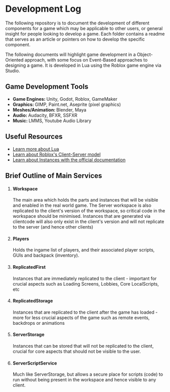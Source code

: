 <h1> Development Log </h1>

The following repository is to document the development of different components for a game which may be applicable to other users, or general insight for people looking to develop a game. Each folder contains a readme that serves as an article or pointers on how to develop the specific component.

The following documents will highlight game development in a Object-Oriented approach, with some focus on Event-Based approaches to designing a game. It is developed in Lua using the Roblox game engine via Studio.

<h2> Game Development Tools </h2>
<ul>
  <li> <b> Game Engines: </b> Unity, Godot, Roblox, GameMaker </li>
  <li> <b> Graphics: </b> GIMP, Paint.net, Aseprite (pixel graphics) </li>
  <li> <b> Meshes/Animation: </b> Blender, Maya </li>
  <li> <b> Audio: </b> Audacity, BFXR, SSFXR </li>
  <li> <b> Music: </b> LMMS, Youtube Audio Library</li>
</ul>

<h2> Useful Resources </h2>
<ul>
  <li> <a href="https://www.lua.org/start.html"> Learn more about Lua </a> </li>
  <li> <a href="https://create.roblox.com/docs/projects/client-server"> Learn about Roblox's Client-Server model</a> </li>
  <li> <a href="https://create.roblox.com/docs/studio"> Learn about Instances with the official documentation</a> </li>
</ul>

<h2> Brief Outline of Main Services </h2>
<ol>
  <li> <h4> Workspace </h4>
    <p> The main area which holds the parts and instances that will be visible and enabled in the real world game. The Server workspace is also replicated
    to the client's version of the workspace, so critical code in the workspace should be minimised. Instances that are generated via clientcode will also
    only exist in the client's version and will not replicate to the server (and hence other clients)</p>
  </li>
  <li> <h4> Players </h4>
    <p> Holds the ingame list of players, and their associated player scripts, GUIs and backpack (inventory).</p>
  </li>
  <li> <h4> ReplicatedFirst </h4>
    <p> Instances that are immediately replicated to the client - important for crucial aspects such as Loading Screens, Lobbies, Core LocalScripts, etc</p>
  </li>
  <li> <h4> ReplicatedStorage </h4>
    <p> Instances that are replicated to the client after the game has loaded - more for less crucial aspects of the game such as remote events, backdrops or animations</p>
  </li>
    <li> <h4> ServerStorage </h4>
    <p> Instances that can be stored that will not be replicated to the client, crucial for core aspects that should not be visible to the user.</p>
  </li>
    <li> <h4> ServerScriptService </h4>
    <p> Much like ServerStorage, but allows a secure place for scripts (code) to run without being present in the workspace and hence visible to any client.</p>
  </li>
</ol>
